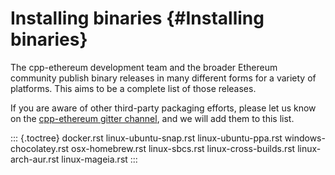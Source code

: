 Installing binaries {#Installing binaries}
===================

The cpp-ethereum development team and the broader Ethereum community
publish binary releases in many different forms for a variety of
platforms. This aims to be a complete list of those releases.

If you are aware of other third-party packaging efforts, please let us
know on the [cpp-ethereum gitter
channel](http://gitter.im/ethereum/cpp-ethereum), and we will add them
to this list.

::: {.toctree}
docker.rst linux-ubuntu-snap.rst linux-ubuntu-ppa.rst
windows-chocolatey.rst osx-homebrew.rst linux-sbcs.rst
linux-cross-builds.rst linux-arch-aur.rst linux-mageia.rst
:::
